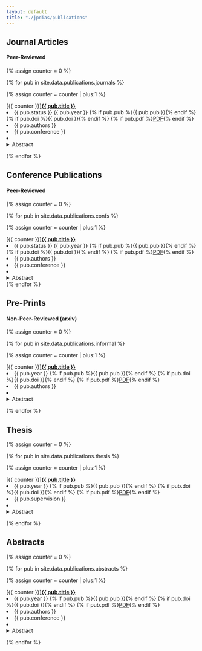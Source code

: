 ```yaml
---
layout: default
title: "./jpdias/publications"
---
```


## Journal Articles

#### Peer-Reviewed

{% assign counter = 0 %}

{% for pub in site.data.publications.journals %}

{% assign counter = counter | plus:1 %}

<div class="pub-item">
<div class="pub-title"><span>[{{ counter }}]</span><a href="{{ pub.url }}" _target="blank"><b>{{ pub.title }}</b></a><br></div>
<li><span class="shield shield-grey"><span><i class="ri-refresh-line"></i> </span>{{ pub.status }}</span>
    <span class="shield shield-blue"><span><i class="ri-calendar-event-line"></i></span>{{ pub.year }}</span>
    {% if pub.pub %}<span class="shield shield-green"><span><i class="ri-book-3-line"></i></span>{{ pub.pub }}</span>{% endif %}
    {% if pub.doi %}<span class="shield shield-yellow"><span><i class="ri-fingerprint-line"></i></span>{{ pub.doi }}</span>{% endif %}
    {% if pub.pdf %}<a href="{{ pub.pdf }}" _target="blank" class="shield shield-red"><span><i class="ri-file-pdf-line"></i></span>PDF</a>{% endif %}
    <br>
</li>
<li><i class="ri-group-line"></i> {{ pub.authors }}</li>
<li><i class="ri-map-pin-time-line"></i> {{ pub.conference }}</li>
<li>
  <details class="description-item is-expandable">
    <summary class="description-item-title"> <i class="ri-add-circle-line"></i>  Abstract</summary>
    <div class="description-item">{{ pub.abstract }} <span><a href="/assets/bibtex/{{ pub.bibtex }}" download><i class="ri-external-link-line"></i>&nbsp;bibtex</a></span></div>
  </details>
</li>
</div>

{% endfor %}

## Conference Publications

#### Peer-Reviewed

{% assign counter = 0 %}

{% for pub in site.data.publications.confs %}

{% assign counter = counter | plus:1 %}

<div class="pub-item">
<div class="pub-title"><span>[{{ counter }}]</span><a href="{{ pub.url }}" _target="blank"><b>{{ pub.title }}</b></a><br></div>
<li><span class="shield shield-grey"><span><i class="ri-refresh-line"></i> </span>{{ pub.status }}</span>
    <span class="shield shield-blue"><span><i class="ri-calendar-event-line"></i></span>{{ pub.year }}</span>
    {% if pub.pub %}<span class="shield shield-green"><span><i class="ri-book-3-line"></i></span>{{ pub.pub }}</span>{% endif %}
    {% if pub.doi %}<span class="shield shield-yellow"><span><i class="ri-fingerprint-line"></i></span>{{ pub.doi }}</span>{% endif %}
    {% if pub.pdf %}<a href="{{ pub.pdf }}" _target="blank" class="shield shield-red"><span><i class="ri-file-pdf-line"></i></span>PDF</a>{% endif %}
    <br>
</li>
<li><i class="ri-group-line"></i> {{ pub.authors }}</li>
<li><i class="ri-map-pin-time-line"></i> {{ pub.conference }}</li>
<li>
  <details class="description-item is-expandable">
    <summary class="description-item-title"> <i class="ri-add-circle-line"></i>  Abstract</summary>
    <div class="description-item">{{ pub.abstract }}<span><a href="/assets/bibtex/{{ pub.bibtex }}" download><i class="ri-external-link-line"></i>&nbsp;bibtex</a></span></div>
  </details>
</li>
</div>
{% endfor %}

## Pre-Prints

#### Non-Peer-Reviewed (arxiv)

{% assign counter = 0 %}

{% for pub in site.data.publications.informal %}

{% assign counter = counter | plus:1 %}

<div class="pub-item">
<div class="pub-title"><span>[{{ counter }}]</span><a href="{{ pub.url }}" _target="blank"><b>{{ pub.title }}</b></a><br></div>
<li>
    <span class="shield shield-blue"><span><i class="ri-calendar-event-line"></i></span>{{ pub.year }}</span>
    {% if pub.pub %}<span class="shield shield-green"><span><i class="ri-book-3-line"></i></span>{{ pub.pub }}</span>{% endif %}
    {% if pub.doi %}<span class="shield shield-yellow"><span><i class="ri-fingerprint-line"></i></span>{{ pub.doi }}</span>{% endif %}
    {% if pub.pdf %}<a href="{{ pub.pdf }}" _target="blank" class="shield shield-red"><span><i class="ri-file-pdf-line"></i></span>PDF</a>{% endif %}
    <br>
</li>
<li><i class="ri-group-line"></i> {{ pub.authors }}</li>
<li>
  <details class="description-item is-expandable">
    <summary class="description-item-title"> <i class="ri-add-circle-line"></i>  Abstract</summary>
    <div class="description-item">{{ pub.abstract }}<span><a href="/assets/bibtex/{{ pub.bibtex }}" download><i class="ri-external-link-line"></i>&nbsp;bibtex</a></span></div>
  </details>
</li>
</div>

{% endfor %}

## Thesis

{% assign counter = 0 %}

{% for pub in site.data.publications.thesis %}

{% assign counter = counter | plus:1 %}

<div class="pub-item">
<div class="pub-title"><span>[{{ counter }}]</span><a href="{{ pub.url }}" _target="blank"><b>{{ pub.title }}</b></a><br></div>
<li>
    <span class="shield shield-blue"><span><i class="ri-calendar-event-line"></i></span>{{ pub.year }}</span>
    {% if pub.pub %}<span class="shield shield-green"><span><i class="ri-book-3-line"></i></span>{{ pub.pub }}</span>{% endif %}
    {% if pub.doi %}<span class="shield shield-yellow"><span><i class="ri-fingerprint-line"></i></span>{{ pub.doi }}</span>{% endif %}
    {% if pub.pdf %}<a href="{{ pub.pdf }}" _target="blank" class="shield shield-red"><span><i class="ri-file-pdf-line"></i></span>PDF</a>{% endif %}
    <br>
</li>
<li><i class="ri-group-line"></i> {{ pub.supervision }}</li>
<li>
  <details class="description-item is-expandable">
    <summary class="description-item-title"> <i class="ri-add-circle-line"></i>  Abstract</summary>
    <div class="description-item">{{ pub.abstract }}<span><a href="/assets/bibtex/{{ pub.bibtex }}" download><i class="ri-external-link-line"></i>&nbsp;bibtex</a></span></div>
  </details>
</li>
</div>

{% endfor %}

## Abstracts

{% assign counter = 0 %}

{% for pub in site.data.publications.abstracts %}

{% assign counter = counter | plus:1 %}

<div class="pub-item">
<div class="pub-title"><span>[{{ counter }}]</span><a href="{{ pub.url }}" _target="blank"><b>{{ pub.title }}</b></a><br></div>
<li>
    <span class="shield shield-blue"><span><i class="ri-calendar-event-line"></i></span>{{ pub.year }}</span>
    {% if pub.pub %}<span class="shield shield-green"><span><i class="ri-book-3-line"></i></span>{{ pub.pub }}</span>{% endif %}
    {% if pub.doi %}<span class="shield shield-yellow"><span><i class="ri-fingerprint-line"></i></span>{{ pub.doi }}</span>{% endif %}
    {% if pub.pdf %}<a href="{{ pub.pdf }}" _target="blank" class="shield shield-red"><span><i class="ri-file-pdf-line"></i></span>PDF</a>{% endif %}
    <br>
</li>
<li><i class="ri-group-line"></i> {{ pub.authors }}</li>
<li><i class="ri-map-pin-time-line"></i> {{ pub.conference }}</li>
<li>
  <details class="description-item is-expandable">
    <summary class="description-item-title"> <i class="ri-add-circle-line"></i>  Abstract</summary>
    <div class="description-item">{{ pub.abstract }}<span><a href="/assets/bibtex/{{ pub.bibtex }}" download><i class="ri-external-link-line"></i>&nbsp;bibtex</a></span></div>
  </details>
</li>
</div>

{% endfor %}
